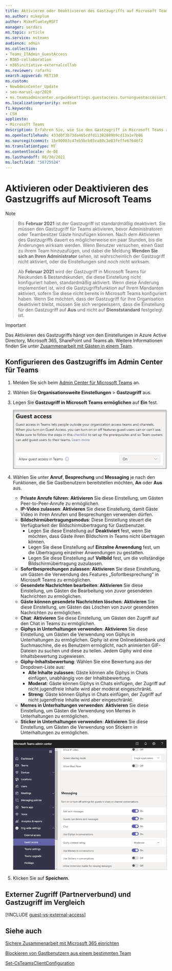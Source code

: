 ```yaml
---
title: Aktivieren oder Deaktivieren des Gastzugriffs auf Microsoft Teams
ms.author: mikeplum
author: MikePlumleyMSFT
manager: serdars
ms.topic: article
ms.service: msteams
audience: admin
ms.collection:
- Teams_ITAdmin_GuestAccess
- M365-collaboration
- m365initiative-externalcollab
ms.reviewer: rafarhi
search.appverid: MET150
ms.custom:
- NewAdminCenter_Update
- seo-marvel-apr2020
- ms.teamsadmincenter.orgwidesettings.guestaccess.turnonguestaccessarticle
ms.localizationpriority: medium
f1.keywords:
- CSH
appliesto:
- Microsoft Teams
description: Erfahren Sie, wie Sie den Gastzugriff in Microsoft Teams als Office 365-Administrator aktivieren bzw. deaktivieren.
ms.openlocfilehash: 433d0f3b73da465cdfd11382889b9cd13a1e7b06
ms.sourcegitcommit: 15e90083c47eb5bcb03ca80c2e83feffe67646f2
ms.translationtype: MT
ms.contentlocale: de-DE
ms.lasthandoff: 08/30/2021
ms.locfileid: "58725524"
---
```

# <a name="turn-on-or-turn-off-guest-access-to-microsoft-teams"></a>Aktivieren oder Deaktivieren des Gastzugriffs auf Microsoft Teams

> [!Note]

> Bis **Februar 2021** ist der Gastzugriff ist standardmäßig deaktiviert. Sie müssen den Gastzugriff für Teams aktivieren, bevor Administratoren oder Teambesitzer Gäste hinzufügen können. Nach dem Aktivieren des Gastzugriffs dauert es möglicherweise ein paar Stunden, bis die Änderungen wirksam werden. Wenn Benutzer versuchen, einen Gast zu ihrem Team hinzuzufügen, und dabei die Meldung **Wenden Sie sich an Ihren Administrator** sehen, ist wahrscheinlich der Gastzugriff nicht aktiviert, oder die Einstellungen sind noch nicht wirksam.

> Ab **Februar 2021** wird der Gastzugriff in Microsoft Teams für Neukunden & Bestandskunden, die diese Einstellung nicht konfiguriert haben, standardmäßig aktiviert. Wenn diese Änderung implementiert ist, wird die Gastzugriffsfunktion auf Ihrem Mandanten aktiviert, sofern Sie diese nicht bereits in Microsoft Teams konfiguriert haben. Wenn Sie möchten, dass der Gastzugriff für Ihre Organisation deaktiviert bleibt, müssen Sie sich vergewissern, dass die Einstellung für den Gastzugriff auf **Aus** und nicht auf **Dienststandard** festgelegt ist.

> [!IMPORTANT]
> Das Aktivieren des Gastzugriffs hängt von den Einstellungen in Azure Active Directory, Microsoft 365, SharePoint und Teams ab. Weitere Informationen finden Sie unter [Zusammenarbeit mit Gästen in einem Team](/microsoft-365/solutions/collaborate-as-team).

## <a name="configure-guest-access-in-the-teams-admin-center"></a>Konfigurieren des Gastzugriffs im Admin Center für Teams

1. Melden Sie sich beim [Admin Center für Microsoft Teams](https://admin.teams.microsoft.com/) an.

2. Wählen Sie **Organisationsweite Einstellungen** > **Gastzugriff** aus.

3. Legen Sie **Gastzugriff in Microsoft Teams ermöglichen** auf **Ein** fest.

    ![Schalter "Gastzugriff zulassen" ist auf Ein festgelegt.](media/guest-access-setting.png)

4. Wählen Sie unter **Anruf**, **Besprechung** und **Messaging** je nach den Funktionen, die Sie Gastbenutzern bereitstellen möchten, **An** oder **Aus** aus.

      - **Private Anrufe führen**: **Aktivieren** Sie diese Einstellung, um Gästen Peer-to-Peer-Anrufe zu ermöglichen.
      - **IP-Video zulassen**: **Aktivieren** Sie diese Einstellung, damit Gäste Video in ihren Anrufen und Besprechungen verwenden dürfen.
      - **Bildschirmübertragungsmodus**: Diese Einstellung steuert die Verfügbarkeit der Bildschirmübertragung für Gastbenutzer.
          - Legen Sie diese Einstellung auf **Deaktiviert** fest, wenn Sie möchten, dass Gäste ihren Bildschirm in Teams nicht übertragen können.
          - Legen Sie diese Einstellung auf **Einzelne Anwendung** fest, um die Übertragung einzelner Anwendungen zu gestatten.
          - Legen Sie diese Einstellung auf **Vollbild** fest, um die vollständige Bildschirmübertragung zuzulassen.
      - **Sofortbesprechungen zulassen**: **Aktivieren** Sie diese Einstellung, um Gästen die Verwendung des Features „Sofortbesprechung“ in Microsoft Teams zu ermöglichen.
      - **Gesendete Nachrichten bearbeiten**: **Aktivieren** Sie diese Einstellung, um Gästen die Bearbeitung von zuvor gesendeten Nachrichten zu ermöglichen.
      - **Gäste können gesendete Nachrichten löschen**: **Aktivieren** Sie diese Einstellung, um Gästen das Löschen von zuvor gesendeten Nachrichten zu ermöglichen.
      - **Chat**: **Aktivieren** Sie diese Einstellung, um Gästen den Zugriff auf den Chat in Teams zu ermöglichen.
      - **Giphys in Unterhaltungen verwenden**: **Aktivieren** Sie diese Einstellung, um Gästen die Verwendung von Giphys in Unterhaltungen zu ermöglichen. Giphy ist eine Onlinedatenbank und Suchmaschine, die es Benutzern ermöglicht, nach animierten GIF-Dateien zu suchen und diese zu teilen. Jedem Giphy wird eine Inhaltsbewertung zugewiesen.
      - **Giphy-Inhaltsbewertung**: Wählen Sie eine Bewertung aus der Dropdown-Liste aus:
          - **Alle Inhalte zulassen**: Gäste können alle Giphys in Chats einfügen, unabhängig von der Inhaltsbewertung.
          - **Moderat**: Gäste können Giphys in Chats einfügen, der Zugriff auf nicht jugendfreie Inhalte wird aber moderat eingeschränkt.
          - **Streng**: Gäste können Giphys in Chats einfügen, der Zugriff auf nicht jugendfreie Inhalte wird aber eingeschränkt.
      - **Memes in Unterhaltungen verwenden**: **Aktivieren** Sie diese Einstellung, um Gästen die Verwendung von Memes in Unterhaltungen zu ermöglichen.
      - **Sticker in Unterhaltungen verwenden**: **Aktivieren** Sie diese Einstellung, um Gästen die Verwendung von Stickern in Unterhaltungen zu ermöglichen.

    ![Einstellungen für Gastberechtigungen in Teams.](media/manage-guest-access-image1.png)

5. Klicken Sie auf **Speichern**.

## <a name="external-access-federation-vs-guest-access"></a>Externer Zugriff (Partnerverbund) und Gastzugriff im Vergleich

[!INCLUDE [guest-vs-external-access](includes/guest-vs-external-access.md)]

## <a name="see-also"></a>Siehe auch

[Sichere Zusammenarbeit mit Microsoft 365 einrichten](/microsoft-365/solutions/setup-secure-collaboration-with-teams)

[Blockieren von Gastbenutzern aus einem bestimmten Team](/microsoft-365/solutions/per-group-guest-access)

[Set-CsTeamsClientConfiguration](/powershell/module/skype/set-csteamsclientconfiguration)